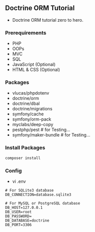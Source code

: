 ## Doctrine ORM Tutorial
* Doctrine ORM tutorial zero to hero.

### Prerequirements
* PHP
* OOPs
* MVC
* SQL
* JavaScript (Optional)
* HTML & CSS (Optional)

### Packages
* vlucas/phpdotenv
* doctrine/orm
* doctrine/dbal
* doctrine/migrations
* symfony/cache
* symfony/orm-pack
* myclabs/deep-copy
* pestphp/pest      # for Testing... 
* symfony/maker-bundle      # for Testing... 

### Install Packages
```bash
composer install
```

### Config
* vi .env
```env
# For SQLite3 database
DB_CONNECTION=database.sqlite3

# For MySQL or PostgreSQL database
DB_HOST=127.0.0.1
DB_USER=root
DB_PASSWORD=
DB_DATABASE=doctrine
DB_PORT=3306
```
